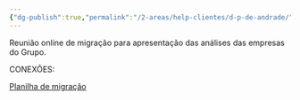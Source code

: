 ```yaml
---
{"dg-publish":true,"permalink":"/2-areas/help-clientes/d-p-de-andrade/","dgPassFrontmatter":true,"created":"2025-09-12T11:16:09.177-03:00","updated":"2025-09-12T11:26:34.245-03:00"}
---
```


Reunião online de migração para apresentação das análises das empresas do Grupo.




CONEXÕES:

[Planilha de migração](https://docs.google.com/spreadsheets/d/1-vEQ9dhrz4B1IevFj5SOY_BPiDY40IC0-DLH1adoWYE/edit?gid=1978312704#gid=1978312704)